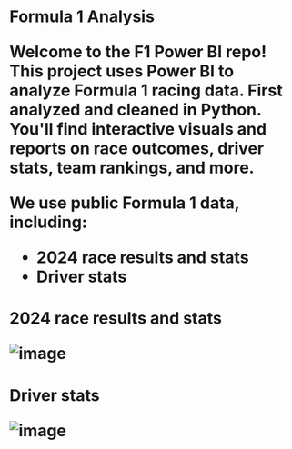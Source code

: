 <h1> Formula 1 Analysis

Welcome to the F1 Power BI repo! This project uses Power BI to analyze Formula 1 racing data. First analyzed and cleaned in Python. You'll find interactive visuals and reports on race outcomes, driver stats, team rankings, and more.

We use public Formula 1 data, including:
- 2024 race results and stats
- Driver stats

<h1> 2024 race results and stats

![image](https://github.com/user-attachments/assets/4355a72e-7590-4c9d-9c85-57bba7e5ebc0)

<h1> Driver stats

![image](https://github.com/user-attachments/assets/923c6c2a-cd32-4409-9fa2-9cff9eed07ad)
